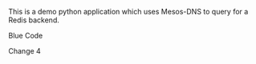 This is a demo python  application which uses Mesos-DNS to query for a Redis backend.

Blue Code 

Change 4
